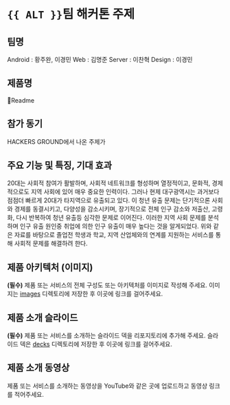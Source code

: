 # `{{ ALT }}`팀 해커톤 주제

## 팀명

Android : 황주완, 이경민
Web : 김명준
Server : 이찬혁
Design : 이경민

## 제품명

Readme

## 참가 동기

HACKERS GROUND에서 나온 주제가 

## 주요 기능 및 특징, 기대 효과

 20대는 사회적 참여가 활발하며, 사회적 네트워크를 형성하며 열정적이고, 문화적, 경제적으로도 지역 사회에 있어 매우 중요한 인력이다.
 그러나 현제 대구광역시는 과거보다 점점더 빠르게 20대가 타지역으로 유출되고 있다.
 이 청년 유출 문제는 단기적으론 사회와 경제를 동결시키고, 다양성을 감소시키며,
장기적으로 전체 인구 감소와 저출산, 고령화, 다시 반복하여 청년 유출등 심각한 문제로 이어진다.
 이러한 지역 사회 문제를 분석하며 인구 유출 원인중 취업에 의한 인구 유출이 매우 높다는 것을 알게되었다.
 위와 같은 자료를 바탕으로 졸업전 학생과 학교, 지역 산업체와의 연계를 지원하는
서비스를 통해 사회적 문제를 해결하려 한다.

## 제품 아키텍처 (이미지)

**(필수)** 제품 또는 서비스의 전체 구성도 또는 아키텍처를 이미지로 작성해 주세요. 이미지는 [images](./images) 디렉토리에 저장한 후 이곳에 링크를 걸어주세요.

## 제품 소개 슬라이드

**(필수)** 제품 또는 서비스를 소개하는 슬라이드 덱을 리포지토리에 추가해 주세요. 슬라이드 덱은 [decks](./decks) 디렉토리에 저장한 후 이곳에 링크를 걸어주세요.

## 제품 소개 동영상

제품 또는 서비스를 소개하는 동영상을 YouTube와 같은 곳에 업로드하고 동영상 링크를 적어주세요.
